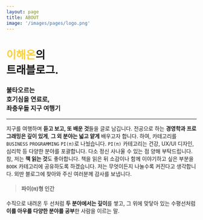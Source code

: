 ```yaml
---
layout: page
title: ABOUT
image: '/images/pages/logo.png'
---
```


# <span style="color:#ffd034">이해온</span>의 <br/> 트래블로그.
### 불타오르는<br/> 호기심을 연료로,<br/> 좌충우돌 지구 여행기

---

지구를 여행하며 **듣고 보고, 또 배운 것**들을 글로 남깁니다. 전공으로 하는 **경영학과 프로그래밍은 깊이 있게**, **그 외 분야는 넓고 얕게** 배우고자 합니다. 하여, 카테고리를 `BUSINESS` `PROGRAMMING` `PI(π)`로 나눴습니다. `PI(π)` 카테고리는 건강, UX/UI 디자인, 심리학 등 다양한 분야를 포괄합니다. 다소 정신 사나울 수 있는 점 양해 부탁드립니다. 참, 저는 **책 읽는 것**도 좋아합니다. 책을 읽은 뒤 소감이나 함께 이야기하고 싶은 부분을 `BOOK` 카테고리에 공유하도록 하겠습니다. 저는 무엇이든지 나눌수록 커진다고 생각합니다. 외딴 블로그에 찾아와 주신 여러분께 감사를 보냅니다.

> #### 파이(π)형 인간 <br/>
수직으로 내려온 두 선처럼 **두 분야에서는 깊이**를 쌓고, 그 위에 맞닿아 있는 수평선처럼 **이를 아우를 다양한 분야를 공부**한 사람을 이르는 말.

